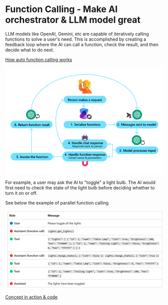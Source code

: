 # Function Calling - Make AI orchestrator & LLM model great
LLM models like OpenAI, Gemini, etc are capable of iteratively calling functions to solve a user's need. This is accomplished by creating a feedback loop where the AI can call a function, check the result, and then decide what to do next. 

[How auto function calling works](https://learn.microsoft.com/en-us/semantic-kernel/concepts/ai-services/chat-completion/function-calling/?pivots=programming-language-csharp#how-auto-function-calling-works)

![alt txt](/images/functioncalling.png)

For example, a user may ask the AI to "toggle" a light bulb. The AI would first need to check the state of the light bulb before deciding whether to turn it on or off.

See below the example of parallel function calling

![alt txt](/images/functioncalling-eg.png)

[Concept in action & code](/src/lights-hello-semantic-kernel/)